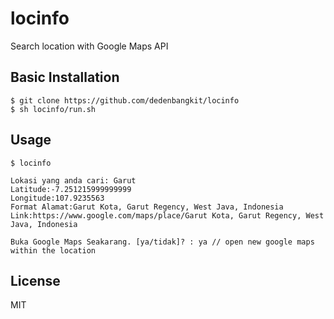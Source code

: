 # locinfo
Search location with Google Maps API

## Basic Installation

```
$ git clone https://github.com/dedenbangkit/locinfo 
$ sh locinfo/run.sh
```
## Usage

```
$ locinfo

Lokasi yang anda cari: Garut
Latitude:-7.251215999999999
Longitude:107.9235563
Format Alamat:Garut Kota, Garut Regency, West Java, Indonesia
Link:https://www.google.com/maps/place/Garut Kota, Garut Regency, West Java, Indonesia

Buka Google Maps Seakarang. [ya/tidak]? : ya // open new google maps within the location
```

## License
MIT
